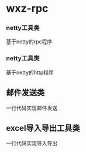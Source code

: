 # wxz-rpc

### netty工具类
基于netty的rpc程序
### netty工具类
基于netty的http程序




## 邮件发送类 
一行代码实现邮件发送
## excel导入导出工具类
一行代码实现导入导出